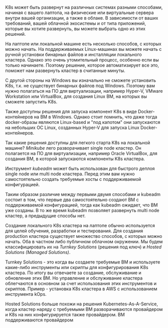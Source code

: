 K8s может быть развернут на различных системах разными способами, начиная с вашего лаптопа, на физические или виртуальные сервера внутри вашей организации, а также в облаке. В зависимости от ваших требований, вашей облачной экосистемы и от типа приложений, которые вы хотите развернуть, вы можете выбрать одно из этих решений.

На лаптопе или локальной машине есть несколько способов, с которых можно начать. На поддерживаемых Linux-машинах вы можете начать с ручной установки бинарных файлов и инсталляции локального кластера. Однако это очень утомительный процесс, особенно если вы только начинаете. Поэтому решение, которое автоматизирует все это, поможет нам развернуть кластер в считанные минуты.

С другой стороны на Windows вы изначально не сможете установить K8s, т.к. не существует бинарных файлов под Windows. Поэтому вам нужно полагаться на ПО для виртуализации, например Hyper-V, VMware Workstation или VirtualBox, для создания Linux ВМ, на которых вы сможете запустить K8s.

Также доступны решения для запуска компонент K8s в виде Docker-контейнеров на ВМ в Windows. Однако стоит помнить, что даже тогда docker-образы являются Linux-based и "под капотом" они запускаются на небольших ОС Linux, созданных Hyper-V для запуска Linux Docker-контейнеров.

Так какие решения доступны для легкого старта K8s на локальной машине? *Minikube* лего разворачивает single node кластер. Он полагается на ПО для виртуализации, например Oracle VirtualBox, для создания ВМ, в которой запускаются компоненты K8s кластера.

Инструмент *kubeadm* может быть использован для быстрого деплоя single node или multi node кластера. Перед этим вам нужно самостоятельно создать требуемые хосты с поддерживаемой конфигурацией.

Таким образом различие между первыми двумя способами и kubeadm состоит в том, что первые два самостоятельно создают ВМ с поддерживаемой конфигурацией, тогда как kubeadm ожидает, что ВМ уже созданы. В то же время kubeadm позволяет развернуть multi node кластер, а предыдущие способы нет.

Создание локального K8s кластера на лаптопе обычно используется для целей обучения, разработки и тестирования. Для создания production кластера существует множество способов, с которых можно начать. Оба в частном либо публичном облачном окружении. Мы будем классифицировать их на *Turnkey Solutions* (решения под ключ) и *Hosted Solutions (Managed Solutions)*.

Turnkey Solutions - это когда вы создаете требуемые ВМ и используете какие-либо инструменты или скрипты для конфигурирования K8s кластера. По итогу вы отвечаете за создание, обслуживание и обновление этих ВМ. Но управление и обслуживание кластера облегчаются в основном за счет использования этих инструментов и скриптов. Пример - установка K8s кластера в AWS с использованием инструмента kOps.

Hosted Solutions больше похожи на решения Kubernetes-As-A-Service, когда кластер наряду с требуемыми ВМ разворачиваются провайдером и K8s на них конфигурируется также провайдером. ВМ поддерживаются провайдером